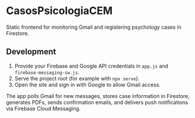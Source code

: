 # CasosPsicologiaCEM

Static frontend for monitoring Gmail and registering psychology cases in Firestore.

## Development

1. Provide your Firebase and Google API credentials in `app.js` and `firebase-messaging-sw.js`.
2. Serve the project root (for example with `npx serve`).
3. Open the site and sign in with Google to allow Gmail access.

The app polls Gmail for new messages, stores case information in Firestore, generates PDFs, sends confirmation emails, and delivers push notifications via Firebase Cloud Messaging.
